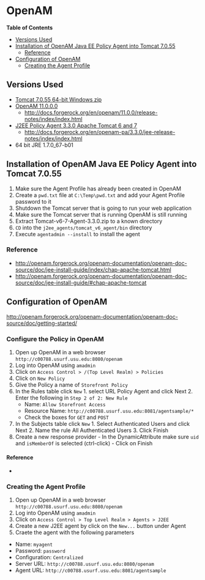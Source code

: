 # OpenAM
<!-- START doctoc generated TOC please keep comment here to allow auto update -->
<!-- DON'T EDIT THIS SECTION, INSTEAD RE-RUN doctoc TO UPDATE -->
**Table of Contents**

- [Versions Used](#versions-used)
- [Installation of OpenAM Java EE Policy Agent into Tomcat 7.0.55](#installation-of-openam-java-ee-policy-agent-into-tomcat-7055)
  - [Reference](#reference)
- [Configuration of OpenAM](#configuration-of-openam)
  - [Creating the Agent Profile](#creating-the-agent-profile)

<!-- END doctoc generated TOC please keep comment here to allow auto update -->

## Versions Used

* [Tomcat 7.0.55 64-bit Windows zip]( http://mirrors.sonic.net/apache/tomcat/tomcat-7/v7.0.55/bin/apache-tomcat-7.0.55-windows-x64.zip)
* [OpenAM 11.0.0.0](https://backstage.forgerock.com/downloads/enterprise/openam/openam11/11.0.0/OpenAM-11.0.0.zip)
  * http://docs.forgerock.org/en/openam/11.0.0/release-notes/index/index.html
* [J2EE Policy Agent 3.3.0 Apache Tomcat 6 and 7](https://backstage.forgerock.com/downloads/enterprise/openam/j2eeagents/stable/3.3.0/Tomcat-v6-7-Agent-3.3.0.zip)
  * http://docs.forgerock.org/en/openam-pa/3.3.0/jee-release-notes/index/index.html
* 64 bit JRE 1.7.0_67-b01

## Installation of OpenAM Java EE Policy Agent into Tomcat 7.0.55



1. Make sure the Agent Profile has already been created in OpenAM
2. Create a `pwd.txt` file at `C:\Temp\pwd.txt` and add your Agent Profile password to it
3. Shutdown the Tomcat server that is going to run your web application
4. Make sure the Tomcat server that is running OpenAM is still running
5. Extract Tomcat-v6-7-Agent-3.3.0.zip to a known directory
6. `CD` into the `j2ee_agents/tomcat_v6_agent/bin` directory
7. Execute `agentadmin --install` to install the agent


### Reference
- http://openam.forgerock.org/openam-documentation/openam-doc-source/doc/jee-install-guide/index/chap-apache-tomcat.html
- http://openam.forgerock.org/openam-documentation/openam-doc-source/doc/jee-install-guide/#chap-apache-tomcat

## Configuration of OpenAM

http://openam.forgerock.org/openam-documentation/openam-doc-source/doc/getting-started/

### Configure the Policy in OpenAM

1. Open up OpenAM in a web browser `http://c00788.usurf.usu.edu:8080/openam`
2. Log into OpenAM using `amadmin`
3. Click on `Access Control > /(Top Level Realm) > Policies`
4. Click on `New Policy`
  1. Give the Policy a name of `Storefront Policy`
  2. In the Rules table click `New`
    1. select URL Policy Agent and click Next
    2. Enter the following in `Step 2 of 2: New Rule`
      - Name: `Allow Storefront Access`
      - Resource Name: `http://c00788.usurf.usu.edu:8081/agentsample/*`
      - Check the boxes for `GET` and `POST`
  1. In the Subjects table click `New`
    1. Select Authenticated Users and click Next
    2. Name the rule All Authenticated Users
    3. Click Finish
  1. Create a new response provider
    - In the DynamicAttribute make sure `uid` and `isMemberOf` is selected (ctrl-click)
    - Click on Finish

#### Reference
- 

### Creating the Agent Profile

1. Open up OpenAM in a web browser `http://c00788.usurf.usu.edu:8080/openam`
2. Log into OpenAM using `amadmin`
3. Click on `Access Control > Top Level Realm > Agents > J2EE`
4. Create a new J2EE agent by click on the `New...` button under Agent
5. Craete the agent with the following parameters
  - Name: `myagent`
  - Password: `password`
  - Configuration: `Centralized`
  - Server URL: `http://c00788.usurf.usu.edu:8080/openam`
  - Agent URL: `http://c00788.usurf.usu.edu:8081/agentsample`
